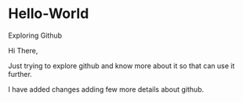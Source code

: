 # Hello-World
Exploring Github

Hi There,

Just trying to explore github and know more about it so that can use it further.

I have added changes adding few more details about github.
